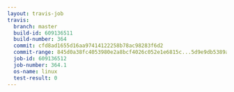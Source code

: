 ```yaml
---
layout: travis-job
travis:
  branch: master
  build-id: 609136511
  build-number: 364
  commit: cfd8ad1655d16aa97414122258b78ac98283f6d2
  commit-range: 845d0a38fc4053980e2a8bcf4026c052e1e6815c...5d9e9db5389a094a4ccc58f6b0437fab2a251938
  job-id: 609136512
  job-number: 364.1
  os-name: linux
  test-result: 0
---
```

